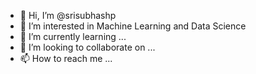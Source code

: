 - 👋 Hi, I’m @srisubhashp
- 👀 I’m interested in Machine Learning and Data Science
- 🌱 I’m currently learning ...
- 💞️ I’m looking to collaborate on ...
- 📫 How to reach me ...

<!---
srisubhashp/srisubhashp is a ✨ special ✨ repository because its `README.md` (this file) appears on your GitHub profile.
You can click the Preview link to take a look at your changes.
--->

